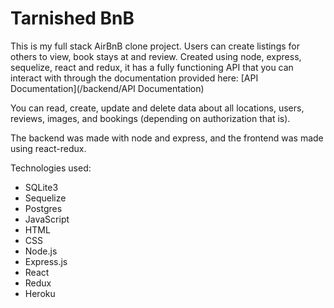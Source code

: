 # Tarnished BnB

This is my full stack AirBnB clone project. Users can create listings for others to view, book stays at and review. Created using node, express, sequelize, react and redux, it has a fully functioning API that you can interact with through the documentation provided here: [API Documentation](/backend/API Documentation)

You can read, create, update and delete data about all locations, users, reviews, images, and bookings (depending on authorization that is).

The backend was made with node and express, and the frontend was made using react-redux.

Technologies used:

- SQLite3
- Sequelize
- Postgres
- JavaScript
- HTML
- CSS
- Node.js
- Express.js
- React
- Redux
- Heroku
